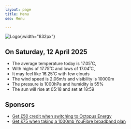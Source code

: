 ```yaml
---
layout: page
title: Menu
seo: Menu

---
```


![Logo](/images/logo.jpg){:width="832px"}

<!-- weather_marker starts -->
## On Saturday, 12 April 2025

- The average temperature today is 17.05˚C,
- With highs of 17.75˚C and lows of 17.04˚C,
- It may feel like 16.25˚C with few clouds
- The wind speed is 2.06m/s and visibility is 10000m
- The pressure is 1000hPa and humidity is 55%
- The sun will rise at 05:18 and set at 18:59

<!-- weather_marker ends -->

## Sponsors

- [Get £50 credit when switching to Octopus Energy](https://bit.ly/3oD1nnS)
- [Get £75 when taking a 1000mb YouFibre broadband plan](https://aklam.io/91zWhU?)



